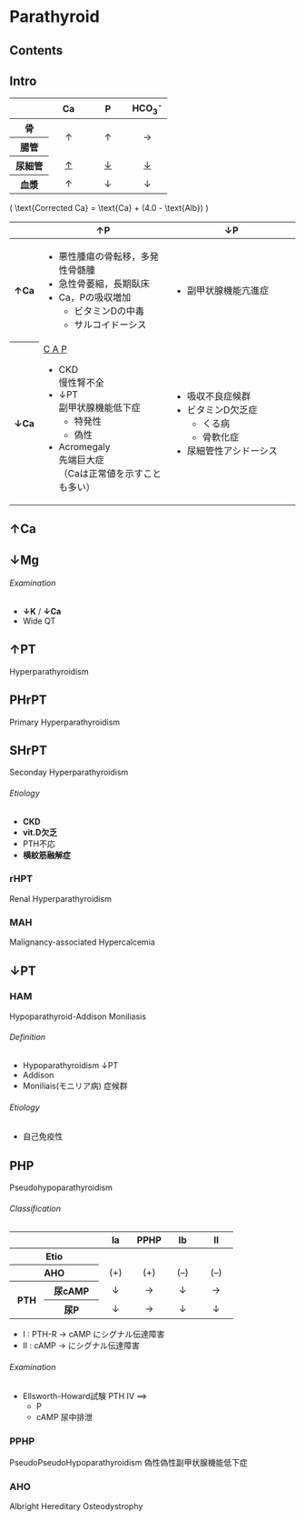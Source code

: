 <!--
Filename:	Parathyroid.md
Project:	/Users/shume/Developer/mnemosyne/docs/MMB/docs/d_Endo
Authors:	shumez <https://github.com/shumez>
Created:	2019-04-03 17:29:51
Modified:	2020-01-14 17:06:52
-----
Copyright (c) 2020 shumez
-->

# Parathyroid

## Contents


## Intro

<table>
	<thead>
		<tr>
			<th width="25%"></th>
			<th width="25%">Ca</th>
			<th width="25%">P</th>
			<th width="25%">HCO<sub>3</sub><sup>-</sup></th>
		</tr>
	</thead>
	<tbody>
		<tr>
			<th>骨</th>
			<td align="center" rowspan="2">&uarr;</td>
			<td align="center" rowspan="2">&uarr;</td>
			<td align="center" rowspan="2">&rarr;</td>
		</tr>
		<tr>
			<th>腸管</th>
		</tr>
		<tr>
			<th>尿細管</th>
			<td align="center"><u>&uarr;</u></td>
			<td align="center"><u>&darr;</u></td>
			<td align="center"><u>&darr;</u></td>
		</tr>
		<tr>
			<th>血漿</th>
			<td align="center">&uarr;</td>
			<td align="center">&darr;</td>
			<td align="center">&darr;</td>
		</tr>
	</tbody>
</table>

\( \text{Corrected Ca} = \text{Ca} + (4.0 - \text{Alb}) \)

<table>
    <thead>
		<tr>
			<th width="10%"></th>
			<th width="45%">&uarr;P</th>
			<th width="45%">&darr;P</th>
		</tr>
	</thead>
	<tbody>
		<tr>
			<th>&uarr;Ca</th>
			<td>
				<ul>
					<li>悪性腫瘍の骨転移，多発性骨髄腫</li>
					<li>急性骨萎縮，長期臥床</li>
					<li>Ca，Pの吸収増加
						<ul>
							<li>ビタミンDの中毒</li>
							<li>サルコイドーシス</li>
						</ul>
					</li>
				</ul>
			</td>
			<td>
				<ul>
					<li>副甲状腺機能亢進症</li>
				</ul>
			</td>
		</tr>
		<tr>
			<th>&darr;Ca</th>
			<td>
				<u>C A P</u>
				<ul>
					<li>CKD<br>
						慢性腎不全</li>
					<li>&darr;PT<br>
						副甲状腺機能低下症
						<ul>
							<li>特発性</li>
							<li>偽性</li>
						</ul>
					</li>
					<li>Acromegaly<br>
						先端巨大症<br>
						（Caは正常値を示すことも多い）</li>
				</ul>
			</td>
			<td>
				<ul>
					<li>吸収不良症候群</li>
					<li>ビタミンD欠乏症
						<ul>
							<li>くる病</li>
							<li>骨軟化症</li>
						</ul>
					</li>
					<li>尿細管性アシドーシス</li>
				</ul>
			</td>
		</tr>
	</tbody>
</table>

<!-- <h6 id='intro-def'>Definition</h6> -->
<!-- <h6 id='intro-eti'>Etiology</h6> -->
<!-- <h6 id='intro-epi'>Epidemiology</h6> -->
<!-- <h6 id='intro-cls'>Classification</h6> -->
<!-- <h6 id='intro-sx'>Sign and Symptom</h6> -->
<!-- <h6 id='intro-cmp'>Complication</h6> -->
<!-- <h6 id='intro-ex'>Examination</h6> -->
<!-- <h6 id='intro-dx'>Diagnosis</h6> -->
<!-- <h6 id='intro-tx'>Treatment</h6> -->
<!-- <h6 id='intro-prg'>Prognosis</h6> -->
<!-- <h6 id='intro-app'>Appendix</h6> -->


## &uarr;Ca

<!-- <h6 id='hrca-def'>Definition</h6> -->
<!-- <h6 id='hrca-eti'>Etiology</h6> -->
<!-- <h6 id='hrca-epi'>Epidemiology</h6> -->
<!-- <h6 id='hrca-cls'>Classification</h6> -->
<!-- <h6 id='hrca-sx'>Sign and Symptom</h6> -->
<!-- <h6 id='hrca-cmp'>Complication</h6> -->
<!-- <h6 id='hrca-ex'>Examination</h6> -->
<!-- <h6 id='hrca-dx'>Diagnosis</h6> -->
<!-- <h6 id='hrca-tx'>Treatment</h6> -->
<!-- <h6 id='hrca-prg'>Prognosis</h6> -->
<!-- <h6 id='hrca-app'>Appendix</h6> -->


## &darr;Mg

<!-- <h6 id='homg-def'>Definition</h6> -->
<!-- <h6 id='homg-eti'>Etiology</h6> -->
<!-- <h6 id='homg-epi'>Epidemiology</h6> -->
<!-- <h6 id='homg-cls'>Classification</h6> -->
<!-- <h6 id='homg-sx'>Sign and Symptom</h6> -->
<!-- <h6 id='homg-cmp'>Complication</h6> -->
<h6 id='homg-ex'>Examination</h6>

- **↓K** / **↓Ca**
- Wide QT

<!-- <h6 id='homg-dx'>Diagnosis</h6> -->
<!-- <h6 id='homg-tx'>Treatment</h6> -->
<!-- <h6 id='homg-prg'>Prognosis</h6> -->
<!-- <h6 id='homg-app'>Appendix</h6> -->


## &uarr;PT

Hyperparathyroidism

<!-- <h6 id='hrpt-def'>Definition</h6> -->
<!-- <h6 id='hrpt-eti'>Etiology</h6> -->
<!-- <h6 id='hrpt-epi'>Epidemiology</h6> -->
<!-- <h6 id='hrpt-cls'>Classification</h6> -->
<!-- <h6 id='hrpt-sx'>Sign and Symptom</h6> -->
<!-- <h6 id='hrpt-cmp'>Complication</h6> -->
<!-- <h6 id='hrpt-ex'>Examination</h6> -->
<!-- <h6 id='hrpt-dx'>Diagnosis</h6> -->
<!-- <h6 id='hrpt-tx'>Treatment</h6> -->
<!-- <h6 id='hrpt-prg'>Prognosis</h6> -->
<!-- <h6 id='hrpt-app'>Appendix</h6> -->


## PHrPT

Primary Hyperparathyroidism

<!-- <h6 id='phrpt-def'>Definition</h6> -->
<!-- <h6 id='phrpt-eti'>Etiology</h6> -->
<!-- <h6 id='phrpt-epi'>Epidemiology</h6> -->
<!-- <h6 id='phrpt-cls'>Classification</h6> -->
<!-- <h6 id='phrpt-sx'>Sign and Symptom</h6> -->
<!-- <h6 id='phrpt-cmp'>Complication</h6> -->
<!-- <h6 id='phrpt-ex'>Examination</h6> -->
<!-- <h6 id='phrpt-dx'>Diagnosis</h6> -->
<!-- <h6 id='phrpt-tx'>Treatment</h6> -->
<!-- <h6 id='phrpt-prg'>Prognosis</h6> -->
<!-- <h6 id='phrpt-app'>Appendix</h6> -->


## SHrPT

Seconday Hyperparathyroidism

<!-- <h6 id='shrpt-def'>Definition</h6> -->
<h6 id='shrpt-eti'>Etiology</h6>

- **CKD**
- **vit.D欠乏**
- PTH不応
- **横紋筋融解症**

<!-- <h6 id='shrpt-epi'>Epidemiology</h6> -->
<!-- <h6 id='shrpt-cls'>Classification</h6> -->
<!-- <h6 id='shrpt-sx'>Sign and Symptom</h6> -->
<!-- <h6 id='shrpt-cmp'>Complication</h6> -->
<!-- <h6 id='shrpt-ex'>Examination</h6> -->
<!-- <h6 id='shrpt-dx'>Diagnosis</h6> -->
<!-- <h6 id='shrpt-tx'>Treatment</h6> -->
<!-- <h6 id='shrpt-prg'>Prognosis</h6> -->
<!-- <h6 id='shrpt-app'>Appendix</h6> -->


### rHPT

Renal Hyperparathyroidism

<!-- <h6 id='rhpt-def'>Definition</h6> -->
<!-- <h6 id='rhpt-eti'>Etiology</h6> -->
<!-- <h6 id='rhpt-epi'>Epidemiology</h6> -->
<!-- <h6 id='rhpt-cls'>Classification</h6> -->
<!-- <h6 id='rhpt-sx'>Sign and Symptom</h6> -->
<!-- <h6 id='rhpt-cmp'>Complication</h6> -->
<!-- <h6 id='rhpt-ex'>Examination</h6> -->
<!-- <h6 id='rhpt-dx'>Diagnosis</h6> -->
<!-- <h6 id='rhpt-tx'>Treatment</h6> -->
<!-- <h6 id='rhpt-prg'>Prognosis</h6> -->
<!-- <h6 id='rhpt-app'>Appendix</h6> -->


### MAH

Malignancy-associated Hypercalcemia

<!-- <h6 id='mah-def'>Definition</h6> -->
<!-- <h6 id='mah-eti'>Etiology</h6> -->
<!-- <h6 id='mah-epi'>Epidemiology</h6> -->
<!-- <h6 id='mah-cls'>Classification</h6> -->
<!-- <h6 id='mah-sx'>Sign and Symptom</h6> -->
<!-- <h6 id='mah-cmp'>Complication</h6> -->
<!-- <h6 id='mah-ex'>Examination</h6> -->
<!-- <h6 id='mah-dx'>Diagnosis</h6> -->
<!-- <h6 id='mah-tx'>Treatment</h6> -->
<!-- <h6 id='mah-prg'>Prognosis</h6> -->
<!-- <h6 id='mah-app'>Appendix</h6> -->


## &darr;PT

<!-- <h6 id='hopt-def'>Definition</h6> -->
<!-- <h6 id='hopt-eti'>Etiology</h6> -->
<!-- <h6 id='hopt-epi'>Epidemiology</h6> -->
<!-- <h6 id='hopt-cls'>Classification</h6> -->
<!-- <h6 id='hopt-sx'>Sign and Symptom</h6> -->
<!-- <h6 id='hopt-cmp'>Complication</h6> -->
<!-- <h6 id='hopt-ex'>Examination</h6> -->
<!-- <h6 id='hopt-dx'>Diagnosis</h6> -->
<!-- <h6 id='hopt-tx'>Treatment</h6> -->
<!-- <h6 id='hopt-prg'>Prognosis</h6> -->
<!-- <h6 id='hopt-app'>Appendix</h6> -->


### HAM

Hypoparathyroid-Addison Moniliasis

<h6 id='ham-def'>Definition</h6>

- Hypoparathyroidism ↓PT
- Addison
- Moniliais(モニリア病) 症候群

<h6 id='ham-eti'>Etiology</h6>

- 自己免疫性

<!-- <h6 id='ham-epi'>Epidemiology</h6> -->
<!-- <h6 id='ham-cls'>Classification</h6> -->
<!-- <h6 id='ham-sx'>Sign and Symptom</h6> -->
<!-- <h6 id='ham-cmp'>Complication</h6> -->
<!-- <h6 id='ham-ex'>Examination</h6> -->
<!-- <h6 id='ham-dx'>Diagnosis</h6> -->
<!-- <h6 id='ham-tx'>Treatment</h6> -->
<!-- <h6 id='ham-prg'>Prognosis</h6> -->
<!-- <h6 id='ham-app'>Appendix</h6> -->


## PHP

Pseudohypoparathyroidism

<!-- <h6 id='php-def'>Definition</h6> -->
<!-- <h6 id='php-eti'>Etiology</h6> -->
<!-- <h6 id='php-epi'>Epidemiology</h6> -->
<h6 id='php-cls'>Classification</h6>

<table>
	<thead>
		<tr>
			<th width="40%" colspan="2"></th>
			<th width="15%">Ia</th>
			<th width="15%">PPHP</th>
			<th width="15%">Ib</th>
			<th width="15%">II</th>
		</tr>
	</thead>
	<tbody>
		<tr>
			<th colspan="2">Etio</th>
			<td colspan="2"></td>
			<td colspan="2"></td>
		</tr>
		<tr>
			<th colspan="2">AHO</th>
			<td align="center">(+)</td>
			<td align="center">(+)</td>
			<td align="center">(–)</td>
			<td align="center">(–)</td>
		</tr>
		<tr>
			<th rowspan="2">PTH</th>
			<th>尿cAMP</th>
			<td align="center">&darr;</td>
			<td align="center">&rarr;</td>
			<td align="center">&darr;</td>
			<td align="center">&rarr;</td>
		</tr>
		<tr>
			<th>尿P</th>
			<td align="center">&darr;</td>
			<td align="center">&rarr;</td>
			<td align="center">&darr;</td>
			<td align="center">&darr;</td>
		</tr>
	</tbody>
</table>

- I : 
	PTH-R → cAMP
	にシグナル伝達障害
- II : 
	cAMP → 
	にシグナル伝達障害

<!-- <h6 id='php-sx'>Sign and Symptom</h6> -->
<!-- <h6 id='php-cmp'>Complication</h6> -->
<h6 id='php-ex'>Examination</h6>

- Ellsworth-Howard試験
	PTH IV ⟹
	- P
	- cAMP
	尿中排泄

<!-- <h6 id='php-dx'>Diagnosis</h6> -->
<!-- <h6 id='php-tx'>Treatment</h6> -->
<!-- <h6 id='php-prg'>Prognosis</h6> -->
<!-- <h6 id='php-app'>Appendix</h6> -->

### PPHP

PseudoPseudoHypoparathyroidism 偽性偽性副甲状腺機能低下症

<!-- <h6 id='pphp-def'>Definition</h6> -->
<!-- <h6 id='pphp-eti'>Etiology</h6> -->
<!-- <h6 id='pphp-epi'>Epidemiology</h6> -->
<!-- <h6 id='pphp-cls'>Classification</h6> -->
<!-- <h6 id='pphp-sx'>Sign and Symptom</h6> -->
<!-- <h6 id='pphp-cmp'>Complication</h6> -->
<!-- <h6 id='pphp-ex'>Examination</h6> -->
<!-- <h6 id='pphp-dx'>Diagnosis</h6> -->
<!-- <h6 id='pphp-tx'>Treatment</h6> -->
<!-- <h6 id='pphp-prg'>Prognosis</h6> -->
<!-- <h6 id='pphp-app'>Appendix</h6> -->


### AHO

Albright Hereditary Osteodystrophy

<!-- <h6 id='aho-def'>Definition</h6> -->
<!-- <h6 id='aho-eti'>Etiology</h6> -->
<!-- <h6 id='aho-epi'>Epidemiology</h6> -->
<!-- <h6 id='aho-cls'>Classification</h6> -->
<!-- <h6 id='aho-sx'>Sign and Symptom</h6> -->
<!-- <h6 id='aho-cmp'>Complication</h6> -->
<!-- <h6 id='aho-ex'>Examination</h6> -->
<!-- <h6 id='aho-dx'>Diagnosis</h6> -->
<!-- <h6 id='aho-tx'>Treatment</h6> -->
<!-- <h6 id='aho-prg'>Prognosis</h6> -->
<!-- <h6 id='aho-app'>Appendix</h6> -->

##

<!-- ## -->
<!-- <h6 id='-def'>Definition</h6> -->
<!-- <h6 id='-eti'>Etiology</h6> -->
<!-- <h6 id='-epi'>Epidemiology</h6> -->
<!-- <h6 id='-cls'>Classification</h6> -->
<!-- <h6 id='-sx'>Sign and Symptom</h6> -->
<!-- <h6 id='-cmp'>Complication</h6> -->
<!-- <h6 id='-ex'>Examination</h6> -->
<!-- <h6 id='-dx'>Diagnosis</h6> -->
<!-- <h6 id='-tx'>Treatment</h6> -->
<!-- <h6 id='-prg'>Prognosis</h6> -->
<!-- <h6 id='-app'>Appendix</h6> -->

<!-- ref -->


<!-- <style type="text/css">
	img{width: 50%; float: right;}
</style> -->